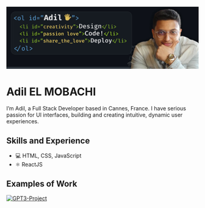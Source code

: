 ![Design and Development](https://github.com/adilelmoba/adilelmoba/blob/main/readme-bg-adil.jpg)

# Adil EL MOBACHI
I’m Adil, a Full Stack Developer based in Cannes, France. I have serious passion for UI interfaces, building and creating intuitive, dynamic user experiences.

## Skills and Experience
* 💻 HTML, CSS, JavaScript
* ⚛ ReactJS

## Examples of Work
[![GPT3-Project](https://github.com/adilelmoba/adilelmoba/blob/main/gpt3.gif)](https://gpt3-reactjs.netlify.app/)
